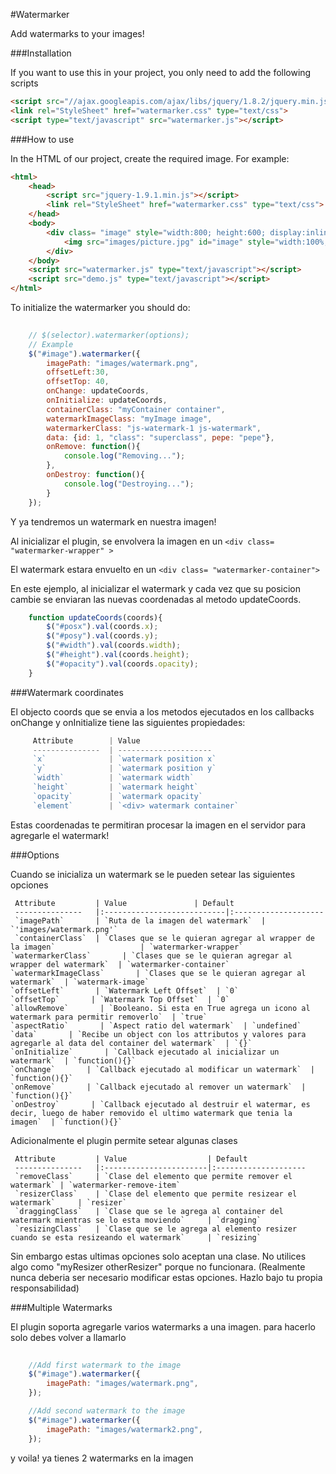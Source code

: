 #Watermarker

Add watermarks to your images!
 
###Installation

If you want to use this in your project, you only need to add the following scripts

```HTML
<script src="//ajax.googleapis.com/ajax/libs/jquery/1.8.2/jquery.min.js"></script>
<link rel="StyleSheet" href="watermarker.css" type="text/css">
<script type="text/javascript" src="watermarker.js"></script>
```


###How to use

In the HTML of our project, create the required image. For example:

```HTML
<html>
    <head>
        <script src="jquery-1.9.1.min.js"></script>
        <link rel="StyleSheet" href="watermarker.css" type="text/css">
    </head>
    <body>
        <div class= "image" style="width:800; height:600; display:inline-block;position: relative;left: 25px;top: 30px;" >
            <img src="images/picture.jpg" id="image" style="width:100%;height:100%;" >
        </div>
    </body>
    <script src="watermarker.js" type="text/javascript"></script>
    <script src="demo.js" type="text/javascript"></script>
</html>
```

To initialize the watermarker you should do:

```javascript
    
    // $(selector).watermarker(options);
    // Example
    $("#image").watermarker({
        imagePath: "images/watermark.png",
        offsetLeft:30,
        offsetTop: 40,
        onChange: updateCoords,
        onInitialize: updateCoords,
        containerClass: "myContainer container",
        watermarkImageClass: "myImage image",       
        watermarkerClass: "js-watermark-1 js-watermark",
        data: {id: 1, "class": "superclass", pepe: "pepe"},     
        onRemove: function(){
            console.log("Removing...");
        },
        onDestroy: function(){
            console.log("Destroying...");
        }
    });
```

Y ya tendremos un watermark en nuestra imagen! 

Al inicializar el plugin, se envolvera la imagen en un ```<div class= "watermarker-wrapper" >``` 

El watermark estara envuelto en un ```<div class= "watermarker-container"> ```

En este ejemplo, al inicializar el watermark y cada vez que su posicion cambie se enviaran las nuevas coordenadas al metodo updateCoords.

```javascript
    function updateCoords(coords){
        $("#posx").val(coords.x);
        $("#posy").val(coords.y);
        $("#width").val(coords.width);
        $("#height").val(coords.height);
        $("#opacity").val(coords.opacity);      
    }
```

###Watermark coordinates

El objecto coords que se envia a los metodos ejecutados en los callbacks onChange y onInitialize tiene las siguientes propiedades:

```javascript
     Attribute        | Value
     ---------------  | ---------------------
     `x`              | `watermark position x`
     `y`              | `watermark position y`                 
     `width`          | `watermark width`                 
     `height`         | `watermark height`     
     `opacity`        | `watermark opacity`                 
     `element`        | `<div> watermark container`                 
```

Estas coordenadas te permitiran procesar la imagen en el servidor para agregarle el watermark!

###Options

Cuando se inicializa un watermark se le pueden setear las siguientes opciones

     Attribute         | Value               | Default
     ---------------   |:---------------------------|:--------------------
     `imagePath`       | `Ruta de la imagen del watermark`  | `'images/watermark.png'`
     `containerClass`  | `Clases que se le quieran agregar al wrapper de la imagen`                   | `watermarker-wrapper`
    `watermarkerClass`       | `Clases que se le quieran agregar al wrapper del watermark`  | `watermarker-container`
    `watermarkImageClass`       | `Clases que se le quieran agregar al watermark`  | `watermark-image`
    `offsetLeft`       | `Watermark Left Offset`  | `0`
    `offsetTop`       | `Watermark Top Offset`  | `0`
    `allowRemove`       | `Booleano. Si esta en True agrega un icono al watermark para permitir removerlo`  | `true`
    `aspectRatio`       | `Aspect ratio del watermark`  | `undefined`
    `data`       | `Recibe un object con los attributos y valores para agregarle al data del container del watermark`  | `{}`
    `onInitialize`       | `Callback ejecutado al inicializar un watermark`  | `function(){}`
    `onChange`       | `Callback ejecutado al modificar un watermark`  | `function(){}`
    `onRemove`       | `Callback ejecutado al remover un watermark`  | `function(){}`
    `onDestroy`       | `Callback ejecutado al destruir el watermar, es decir, luego de haber removido el ultimo watermark que tenia la imagen`  | `function(){}`

Adicionalmente el plugin permite setear algunas clases
 
     Attribute         | Value                  | Default
     ---------------   |:-----------------------|:--------------------
     `removeClass`     | `Clase del elemento que permite remover el watermark` | `watermarker-remove-item`
     `resizerClass`    | `Clase del elemento que permite resizear el watermark`     | `resizer`
     `draggingClass`   | `Clase que se le agrega al container del watermark mientras se lo esta moviendo`     | `dragging`
     `resizingClass`   | `Clase que se le agrega al elemento resizer cuando se esta resizeando el watermark`     | `resizing`

Sin embargo estas ultimas opciones solo aceptan una clase. No utilices algo como "myResizer otherResizer" porque no funcionara. (Realmente nunca deberia ser necesario modificar estas opciones. Hazlo bajo tu propia responsabilidad)

###Multiple Watermarks

El plugin soporta agregarle varios watermarks a una imagen. para hacerlo solo debes volver a llamarlo

```javascript
    
    //Add first watermark to the image
    $("#image").watermarker({
        imagePath: "images/watermark.png",
    });

    //Add second watermark to the image
    $("#image").watermarker({
        imagePath: "images/watermark2.png",
    });

```

y voila! ya tienes 2 watermarks en la imagen